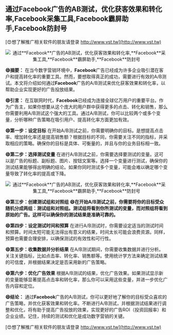 ## **通过**Facebook**广告的AB测试，优化获客效果和转化率,**Facebook**采集工具,**Facebook**霸屏助手,**Facebook**防封号**

[😍想了解推广相关软件的朋友请登录 http://www.vst.tw](http://www.vst.tw)

 <center><img src="https://vst.tw/MP4/tuiguang/png/2.png" alt="通过**Facebook**广告的AB测试，优化获客效果和转化率,**Facebook**采集工具,**Facebook**霸屏助手,**Facebook**防封号"></center>

**😄摘要：**
在当今数字营销环境中，**Facebook**广告已经成为许多企业吸引潜在客户和提高转化率的重要工具。然而，要想取得真正的成功，需要进行有效的A/B测试。本文将介绍如何通过**Facebook**广告的A/B测试来优化获客效果和转化率，以帮助企业实现更好的广告投放结果。

**😄引言：**
在互联网时代，**Facebook**已经成为连接全球亿万用户的重要平台。作为广告主，如果你想要从这个庞大的用户群中获得更多的点击、转化和销售，那么你需要利用A/B测试这个强大的工具。通过A/B测试，你可以比较两个或多个变量，分析哪种广告策略在吸引用户、提高转化率方面更加有效。

**😄第一步：设定目标**
在开始A/B测试之前，你需要明确你的目标。是想提高点击率、增加转化率还是提高销售额？根据目标的不同，你需要关注不同的指标，并采取相应的策略。确保你的目标是具体、可衡量的，并且与你的业务目标相一致。

**😄第二步：选择测试变量**
在进行A/B测试之前，你需要选择要测试的变量。这可以是广告的标题、副标题、图片、按钮文案等。选择一个变量进行测试，确保你的测试结果能够得出明确的结论。如果你同时测试多个变量，可能会难以确定哪个变量导致了转化率的提高或下降。

 <center><img src="https://vst.tw/MP4/tuiguang/png/3.png" alt="通过**Facebook**广告的AB测试，优化获客效果和转化率,**Facebook**采集工具,**Facebook**霸屏助手,**Facebook**防封号"></center>

**😄第三步：创建测试组和对照组**
**😄在开始A/B测试之前，你需要将你的目标受众随机分成两组：测试组和对照组。测试组将看到你所测试的变量，而对照组将看到原始的广告。这样可以确保你的测试结果是准确可靠的。**

**😄第四步：设定测试时间和预算**
在进行A/B测试时，你需要设定适当的测试时间和预算。时间太短可能无法得出有意义的结果，时间太长可能会浪费资源。同样，预算也需要合理安排，以确保测试的有效性和可行性。

**😄第五步：收集数据并分析结果**
在A/B测试期间，你需要收集数据并进行分析。关注关键指标，比如点击率、转化率、销售额等。使用统计学方法来确定测试结果的可信度，并根据结果决定是否采用新的广告策略。

**😄第六步：优化广告效果**
根据A/B测试的结果，优化广告效果。如果测试显示新的变量能够显著提高点击率和转化率，那么你可以采用这些变量，并进一步优化广告内容和定位。

**😄结论：**
通过**Facebook**广告的A/B测试，你可以更好地了解你的目标受众喜欢的广告策略，并优化获客效果和转化率。不断进行A/B测试，并根据测试结果进行调整和优化，将有助于提高广告投放的效果，实现更好的广告ROI（投资回报率）和企业业绩。记住，持续的测试和优化是成功数字营销的关键。

[😍想了解推广相关软件的朋友请登录 http://www.vst.tw](http://www.vst.tw)




